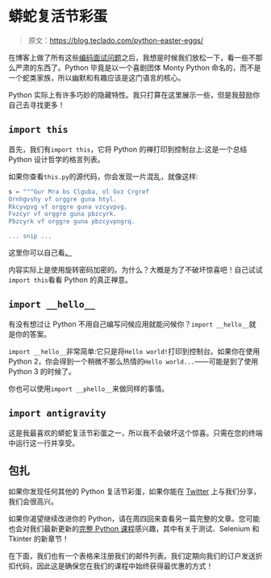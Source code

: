 # 蟒蛇复活节彩蛋

> 原文：<https://blog.teclado.com/python-easter-eggs/>

在博客上做了所有这些[编码面试问题](https://blog.teclado.com/tag/coding-interview-problems/)之后，我想是时候我们放松一下，看一些不那么严肃的东西了。Python 毕竟是以一个喜剧团体 Monty Python 命名的，而不是一个蛇类家族，所以幽默和有趣应该是这门语言的核心。

Python 实际上有许多巧妙的隐藏特性。我只打算在这里展示一些，但是我鼓励你自己去寻找更多！

## `import this`

首先，我们有`import this`，它将 Python 的禅打印到控制台上:这是一个总结 Python 设计哲学的格言列表。

如果你查看`this.py`的源代码，你会发现一片混乱，就像这样:

```py
s = """Gur Mra bs Clguba, ol Gvz Crgref
Ornhgvshy vf orggre guna htyl.
Rkcyvpvg vf orggre guna vzcyvpvg.
Fvzcyr vf orggre guna pbzcyrk.
Pbzcyrk vf orggre guna pbzcyvpngrq.

... snip ... 
```

这里你可以自己看[。](https://github.com/python/cpython/blob/master/Lib/this.py)

内容实际上是使用旋转密码加密的。为什么？大概是为了不破坏惊喜吧！自己试试`import this`看看 Python 的真正禅意。

## `import __hello__`

有没有想过让 Python 不用自己编写问候应用就能问候你？`import __hello__`就是你的答案。

`import __hello__`非常简单:它只是将`Hello world!`打印到控制台。如果你在使用 Python 2，你会得到一个稍微不那么热情的`Hello world...`——可能是到了使用 Python 3 的时候了。

你也可以使用`import __phello__`来做同样的事情。

## `import antigravity`

这是我最喜欢的蟒蛇复活节彩蛋之一，所以我不会破坏这个惊喜。只需在您的终端中运行这一行并享受。

## 包扎

如果你发现任何其他的 Python 复活节彩蛋，如果你能在 [Twitter](https://twitter.com/TecladoCode) 上与我们分享，我们会很高兴。

如果你渴望继续改进你的 Python，请在周四回来查看另一篇完整的文章。您可能也会对我们最新更新的[完整 Python 课程](https://www.udemy.com/the-complete-python-course/?couponCode=BLOGGER)感兴趣，其中有关于测试、Selenium 和 Tkinter 的新章节！

在下面，我们也有一个表格来注册我们的邮件列表。我们定期向我们的订户发送折扣代码，因此这是确保您在我们的课程中始终获得最优惠的方式！